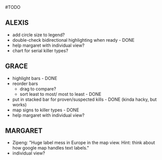 #TODO

## ALEXIS
- add circle size to legend?
- double-check bidirectional highlighting when ready - DONE
- help margaret with individual view?
- chart for serial killer types?

## GRACE
- highlight bars - DONE
- reorder bars
  - drag to compare?
  - sort least to most/ most to least - DONE
- put in stacked bar for proven/suspected kills - DONE (kinda hacky, but works)
- map signs to killer types - DONE 
- help margaret with individual view?
  
## MARGARET
- Zipeng: "Huge label mess in Europe in the map view. Hint: think about how google map handles text labels."
- individual view?